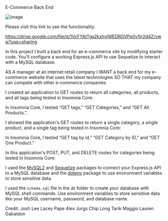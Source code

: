 E-Commerce Back End

![image](https://user-images.githubusercontent.com/80869140/119926747-8fb75880-bf3d-11eb-963e-914d7e5a35d2.png)


Please visit this link to see the functionality.


https://drive.google.com/file/d/1VcFYAtTga2kxhylWEDRGVPp0v1tr2d4Z/view?usp=sharing

In this project I built a back end for an e-commerce site by modifying starter code. You’ll configure a working Express.js API to use Sequelize to interact with a MySQL database.

AS A manager at an internet retail company
I WANT a back end for my e-commerce website that uses the latest technologies
SO THAT my company can compete with other e-commerce companies

I created an application to GET routes to return all categories, all products, and all tags being tested in Insomnia Core:

In Insomnia Core, I tested “GET tags,” “GET Categories,” and “GET All Products.”.

I showed the application's GET routes to return a single category, a single product, and a single tag being tested in Insomnia Core:

In Insomnia Core, I tested “GET tag by id,” “GET Category by ID,” and “GET One Product.”

In this application's POST, PUT, and DELETE routes for categories being tested in Insomnia Core:

I used the [MySQL2](https://www.npmjs.com/package/mysql2) and [Sequelize](https://www.npmjs.com/package/sequelize) packages to connect your Express.js API to a MySQL database and the [dotenv](https://www.npmjs.com/package/dotenv) package to use environment variables to store sensitive data.

I used the `schema.sql` file in the `db` folder to create your database with MySQL shell commands. Use environment variables to store sensitive data like your MySQL username, password, and database name.

Credit:
Josh Lee
Lacey Pape
Alex Jurgs
Chip Long
Tarik Maggio
Lauren Gabaldon
